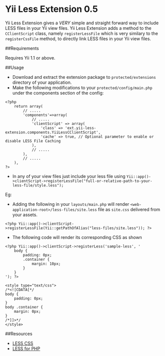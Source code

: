 Yii Less Extension 0.5
======================

Yii Less Extension gives a _VERY_ simple and straight forward way to include LESS files in your Yii view files. Yii Less Extension adds a method to the `CClientScript` class, namely `registerLessFile` which is very similary to the `registerCssFile` method, to directly link LESS files in your Yii view files.

##Requirements

Requires Yii 1.1 or above.

##Usage
* Download and extract the extension package to `protected/extensions` directory of your application.
* Make the following modifications to your `protected/config/main.php` under the components section of the config:
~~~
<?php 
    return array(
        // .....
        'components'=>array(
            // .....
            'clientScript' => array(
                'class' => 'ext.yii-less-extension.components.YiiLessCClientScript',
                'cache' => true, // Optional parameter to enable or disable LESS File Caching
            ),
            // .....
        ),
        // .....
    ),
?>
~~~

* In any of your view files just include your less file using `Yii::app()->clientScript->registerLessFile("full-or-relative-path-to-your-less-file/style.less");`

Eg:
* Adding the following in your `layouts/main.php` will render `<web-application-root>/less-files/site.less` file as `site.css` delivered from your assets.
~~~
<?php Yii::app()->clientScript->registerLessFile(Yii::getPathOfAlias("less-files/site.less")); ?>
~~~

* The following code will render its corresponding CSS as shown
~~~
<?php Yii::app()->clientScript->registerLess('sample-less', '
    body {
        padding: 0px;
        .container {
            margin: 10px;
        }
    }
'); ?>
~~~
~~~
<style type="text/css">
/*<![CDATA[*/
body {
    padding: 0px;
}
body .container {
    margin: 0px;
}
/*]]>*/
</style>
~~~

##Resources

 * [LESS CSS](http://lesscss.org/)
 * [LESS for PHP](http://leafo.net/lessphp/)

